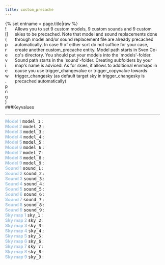 ```yaml
---
title: custom_precache
---
```

<div>{% set entname = page.title|raw %}</div>
<div class="container previewimg">
<div class="columns">
<div class="imagepadding column col-auto" markdown="1">![](preview.png)</div>
<div class="column">Allows you to set 9 custom models, 9 custom sounds and 9 custom skies to be precached. Note that model and sound replacements done through model and/or sound replacement file are already precached automatically. In case 9 of either sort do not suffice for your case, create another custom_precache entity. Model path starts in Sven Co-op's directory. You should put your models into the 'models'-folder. Sound path starts in the 'sound'-folder. Creating subfolders by your map's name is adviced. As for skies, it allows to additional envmaps in cause you use trigger_changevalue or trigger_copyvalue towards trigger_changesky (as default target sky in trigger_changesky is precached automatically)</div>
</div>
</div>
###Keyvalues
<hr>
<div class="entityentry" markdown="1">
<span style="color:#9fc5e8;"><b>Model 1</b></span> <kbd  class="tooltip" data-tooltip="studio">model_1</kbd> :

</div>
<div class="entityentry" markdown="1">
<span style="color:#9fc5e8;"><b>Model 2</b></span> <kbd  class="tooltip" data-tooltip="studio">model_2</kbd> :

</div>
<div class="entityentry" markdown="1">
<span style="color:#9fc5e8;"><b>Model 3</b></span> <kbd  class="tooltip" data-tooltip="studio">model_3</kbd> :

</div>
<div class="entityentry" markdown="1">
<span style="color:#9fc5e8;"><b>Model 4</b></span> <kbd  class="tooltip" data-tooltip="studio">model_4</kbd> :

</div>
<div class="entityentry" markdown="1">
<span style="color:#9fc5e8;"><b>Model 5</b></span> <kbd  class="tooltip" data-tooltip="studio">model_5</kbd> :

</div>
<div class="entityentry" markdown="1">
<span style="color:#9fc5e8;"><b>Model 6</b></span> <kbd  class="tooltip" data-tooltip="studio">model_6</kbd> :

</div>
<div class="entityentry" markdown="1">
<span style="color:#9fc5e8;"><b>Model 7</b></span> <kbd  class="tooltip" data-tooltip="studio">model_7</kbd> :

</div>
<div class="entityentry" markdown="1">
<span style="color:#9fc5e8;"><b>Model 8</b></span> <kbd  class="tooltip" data-tooltip="studio">model_8</kbd> :

</div>
<div class="entityentry" markdown="1">
<span style="color:#9fc5e8;"><b>Model 9</b></span> <kbd  class="tooltip" data-tooltip="studio">model_9</kbd> :

</div>
<div class="entityentry" markdown="1">
<span style="color:#9fc5e8;"><b>Sound 1</b></span> <kbd  class="tooltip" data-tooltip="sound">sound_1</kbd> :

</div>
<div class="entityentry" markdown="1">
<span style="color:#9fc5e8;"><b>Sound 2</b></span> <kbd  class="tooltip" data-tooltip="sound">sound_2</kbd> :

</div>
<div class="entityentry" markdown="1">
<span style="color:#9fc5e8;"><b>Sound 3</b></span> <kbd  class="tooltip" data-tooltip="sound">sound_3</kbd> :

</div>
<div class="entityentry" markdown="1">
<span style="color:#9fc5e8;"><b>Sound 4</b></span> <kbd  class="tooltip" data-tooltip="sound">sound_4</kbd> :

</div>
<div class="entityentry" markdown="1">
<span style="color:#9fc5e8;"><b>Sound 5</b></span> <kbd  class="tooltip" data-tooltip="sound">sound_5</kbd> :

</div>
<div class="entityentry" markdown="1">
<span style="color:#9fc5e8;"><b>Sound 6</b></span> <kbd  class="tooltip" data-tooltip="sound">sound_6</kbd> :

</div>
<div class="entityentry" markdown="1">
<span style="color:#9fc5e8;"><b>Sound 7</b></span> <kbd  class="tooltip" data-tooltip="sound">sound_7</kbd> :

</div>
<div class="entityentry" markdown="1">
<span style="color:#9fc5e8;"><b>Sound 8</b></span> <kbd  class="tooltip" data-tooltip="sound">sound_8</kbd> :

</div>
<div class="entityentry" markdown="1">
<span style="color:#9fc5e8;"><b>Sound 9</b></span> <kbd  class="tooltip" data-tooltip="sound">sound_9</kbd> :

</div>
<div class="entityentry" markdown="1">
<span style="color:#9fc5e8;"><b>Sky map 1</b></span> <kbd  class="tooltip" data-tooltip="string">sky_1</kbd> :

</div>
<div class="entityentry" markdown="1">
<span style="color:#9fc5e8;"><b>Sky map 2</b></span> <kbd  class="tooltip" data-tooltip="string">sky_2</kbd> :

</div>
<div class="entityentry" markdown="1">
<span style="color:#9fc5e8;"><b>Sky map 3</b></span> <kbd  class="tooltip" data-tooltip="string">sky_3</kbd> :

</div>
<div class="entityentry" markdown="1">
<span style="color:#9fc5e8;"><b>Sky map 4</b></span> <kbd  class="tooltip" data-tooltip="string">sky_4</kbd> :

</div>
<div class="entityentry" markdown="1">
<span style="color:#9fc5e8;"><b>Sky map 5</b></span> <kbd  class="tooltip" data-tooltip="string">sky_5</kbd> :

</div>
<div class="entityentry" markdown="1">
<span style="color:#9fc5e8;"><b>Sky map 6</b></span> <kbd  class="tooltip" data-tooltip="string">sky_6</kbd> :

</div>
<div class="entityentry" markdown="1">
<span style="color:#9fc5e8;"><b>Sky map 7</b></span> <kbd  class="tooltip" data-tooltip="string">sky_7</kbd> :

</div>
<div class="entityentry" markdown="1">
<span style="color:#9fc5e8;"><b>Sky map 8</b></span> <kbd  class="tooltip" data-tooltip="string">sky_8</kbd> :

</div>
<div class="entityentry" markdown="1">
<span style="color:#9fc5e8;"><b>Sky map 9</b></span> <kbd  class="tooltip" data-tooltip="string">sky_9</kbd> :

</div>

